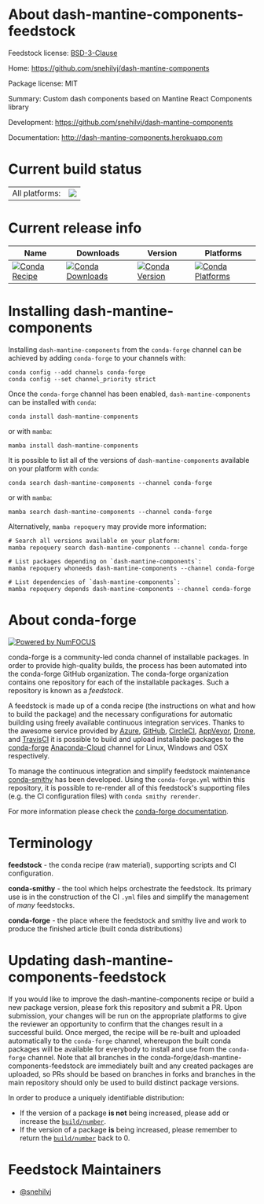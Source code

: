 About dash-mantine-components-feedstock
=======================================

Feedstock license: [BSD-3-Clause](https://github.com/conda-forge/dash-mantine-components-feedstock/blob/main/LICENSE.txt)

Home: https://github.com/snehilvj/dash-mantine-components

Package license: MIT

Summary: Custom dash components based on Mantine React Components library

Development: https://github.com/snehilvj/dash-mantine-components

Documentation: http://dash-mantine-components.herokuapp.com

Current build status
====================


<table><tr><td>All platforms:</td>
    <td>
      <a href="https://dev.azure.com/conda-forge/feedstock-builds/_build/latest?definitionId=15736&branchName=main">
        <img src="https://dev.azure.com/conda-forge/feedstock-builds/_apis/build/status/dash-mantine-components-feedstock?branchName=main">
      </a>
    </td>
  </tr>
</table>

Current release info
====================

| Name | Downloads | Version | Platforms |
| --- | --- | --- | --- |
| [![Conda Recipe](https://img.shields.io/badge/recipe-dash--mantine--components-green.svg)](https://anaconda.org/conda-forge/dash-mantine-components) | [![Conda Downloads](https://img.shields.io/conda/dn/conda-forge/dash-mantine-components.svg)](https://anaconda.org/conda-forge/dash-mantine-components) | [![Conda Version](https://img.shields.io/conda/vn/conda-forge/dash-mantine-components.svg)](https://anaconda.org/conda-forge/dash-mantine-components) | [![Conda Platforms](https://img.shields.io/conda/pn/conda-forge/dash-mantine-components.svg)](https://anaconda.org/conda-forge/dash-mantine-components) |

Installing dash-mantine-components
==================================

Installing `dash-mantine-components` from the `conda-forge` channel can be achieved by adding `conda-forge` to your channels with:

```
conda config --add channels conda-forge
conda config --set channel_priority strict
```

Once the `conda-forge` channel has been enabled, `dash-mantine-components` can be installed with `conda`:

```
conda install dash-mantine-components
```

or with `mamba`:

```
mamba install dash-mantine-components
```

It is possible to list all of the versions of `dash-mantine-components` available on your platform with `conda`:

```
conda search dash-mantine-components --channel conda-forge
```

or with `mamba`:

```
mamba search dash-mantine-components --channel conda-forge
```

Alternatively, `mamba repoquery` may provide more information:

```
# Search all versions available on your platform:
mamba repoquery search dash-mantine-components --channel conda-forge

# List packages depending on `dash-mantine-components`:
mamba repoquery whoneeds dash-mantine-components --channel conda-forge

# List dependencies of `dash-mantine-components`:
mamba repoquery depends dash-mantine-components --channel conda-forge
```


About conda-forge
=================

[![Powered by
NumFOCUS](https://img.shields.io/badge/powered%20by-NumFOCUS-orange.svg?style=flat&colorA=E1523D&colorB=007D8A)](https://numfocus.org)

conda-forge is a community-led conda channel of installable packages.
In order to provide high-quality builds, the process has been automated into the
conda-forge GitHub organization. The conda-forge organization contains one repository
for each of the installable packages. Such a repository is known as a *feedstock*.

A feedstock is made up of a conda recipe (the instructions on what and how to build
the package) and the necessary configurations for automatic building using freely
available continuous integration services. Thanks to the awesome service provided by
[Azure](https://azure.microsoft.com/en-us/services/devops/), [GitHub](https://github.com/),
[CircleCI](https://circleci.com/), [AppVeyor](https://www.appveyor.com/),
[Drone](https://cloud.drone.io/welcome), and [TravisCI](https://travis-ci.com/)
it is possible to build and upload installable packages to the
[conda-forge](https://anaconda.org/conda-forge) [Anaconda-Cloud](https://anaconda.org/)
channel for Linux, Windows and OSX respectively.

To manage the continuous integration and simplify feedstock maintenance
[conda-smithy](https://github.com/conda-forge/conda-smithy) has been developed.
Using the ``conda-forge.yml`` within this repository, it is possible to re-render all of
this feedstock's supporting files (e.g. the CI configuration files) with ``conda smithy rerender``.

For more information please check the [conda-forge documentation](https://conda-forge.org/docs/).

Terminology
===========

**feedstock** - the conda recipe (raw material), supporting scripts and CI configuration.

**conda-smithy** - the tool which helps orchestrate the feedstock.
                   Its primary use is in the construction of the CI ``.yml`` files
                   and simplify the management of *many* feedstocks.

**conda-forge** - the place where the feedstock and smithy live and work to
                  produce the finished article (built conda distributions)


Updating dash-mantine-components-feedstock
==========================================

If you would like to improve the dash-mantine-components recipe or build a new
package version, please fork this repository and submit a PR. Upon submission,
your changes will be run on the appropriate platforms to give the reviewer an
opportunity to confirm that the changes result in a successful build. Once
merged, the recipe will be re-built and uploaded automatically to the
`conda-forge` channel, whereupon the built conda packages will be available for
everybody to install and use from the `conda-forge` channel.
Note that all branches in the conda-forge/dash-mantine-components-feedstock are
immediately built and any created packages are uploaded, so PRs should be based
on branches in forks and branches in the main repository should only be used to
build distinct package versions.

In order to produce a uniquely identifiable distribution:
 * If the version of a package **is not** being increased, please add or increase
   the [``build/number``](https://docs.conda.io/projects/conda-build/en/latest/resources/define-metadata.html#build-number-and-string).
 * If the version of a package **is** being increased, please remember to return
   the [``build/number``](https://docs.conda.io/projects/conda-build/en/latest/resources/define-metadata.html#build-number-and-string)
   back to 0.

Feedstock Maintainers
=====================

* [@snehilvj](https://github.com/snehilvj/)

